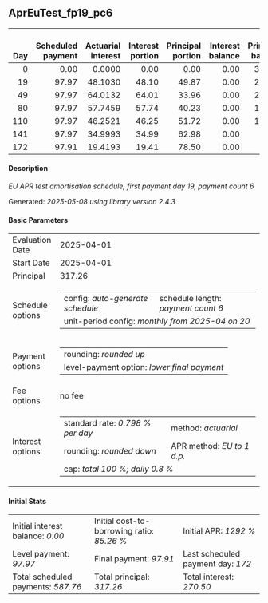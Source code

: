 <h2>AprEuTest_fp19_pc6</h2>
<table>
    <thead style="vertical-align: bottom;">
        <th style="text-align: right;">Day</th>
        <th style="text-align: right;">Scheduled payment</th>
        <th style="text-align: right;">Actuarial interest</th>
        <th style="text-align: right;">Interest portion</th>
        <th style="text-align: right;">Principal portion</th>
        <th style="text-align: right;">Interest balance</th>
        <th style="text-align: right;">Principal balance</th>
        <th style="text-align: right;">Total actuarial interest</th>
        <th style="text-align: right;">Total interest</th>
        <th style="text-align: right;">Total principal</th>
    </thead>
    <tr style="text-align: right;">
        <td class="ci00">0</td>
        <td class="ci01" style="white-space: nowrap;">0.00</td>
        <td class="ci02">0.0000</td>
        <td class="ci03">0.00</td>
        <td class="ci04">0.00</td>
        <td class="ci05">0.00</td>
        <td class="ci06">317.26</td>
        <td class="ci07">0.0000</td>
        <td class="ci08">0.00</td>
        <td class="ci09">0.00</td>
    </tr>
    <tr style="text-align: right;">
        <td class="ci00">19</td>
        <td class="ci01" style="white-space: nowrap;">97.97</td>
        <td class="ci02">48.1030</td>
        <td class="ci03">48.10</td>
        <td class="ci04">49.87</td>
        <td class="ci05">0.00</td>
        <td class="ci06">267.39</td>
        <td class="ci07">48.1030</td>
        <td class="ci08">48.10</td>
        <td class="ci09">49.87</td>
    </tr>
    <tr style="text-align: right;">
        <td class="ci00">49</td>
        <td class="ci01" style="white-space: nowrap;">97.97</td>
        <td class="ci02">64.0132</td>
        <td class="ci03">64.01</td>
        <td class="ci04">33.96</td>
        <td class="ci05">0.00</td>
        <td class="ci06">233.43</td>
        <td class="ci07">112.1161</td>
        <td class="ci08">112.11</td>
        <td class="ci09">83.83</td>
    </tr>
    <tr style="text-align: right;">
        <td class="ci00">80</td>
        <td class="ci01" style="white-space: nowrap;">97.97</td>
        <td class="ci02">57.7459</td>
        <td class="ci03">57.74</td>
        <td class="ci04">40.23</td>
        <td class="ci05">0.00</td>
        <td class="ci06">193.20</td>
        <td class="ci07">169.8620</td>
        <td class="ci08">169.85</td>
        <td class="ci09">124.06</td>
    </tr>
    <tr style="text-align: right;">
        <td class="ci00">110</td>
        <td class="ci01" style="white-space: nowrap;">97.97</td>
        <td class="ci02">46.2521</td>
        <td class="ci03">46.25</td>
        <td class="ci04">51.72</td>
        <td class="ci05">0.00</td>
        <td class="ci06">141.48</td>
        <td class="ci07">216.1141</td>
        <td class="ci08">216.10</td>
        <td class="ci09">175.78</td>
    </tr>
    <tr style="text-align: right;">
        <td class="ci00">141</td>
        <td class="ci01" style="white-space: nowrap;">97.97</td>
        <td class="ci02">34.9993</td>
        <td class="ci03">34.99</td>
        <td class="ci04">62.98</td>
        <td class="ci05">0.00</td>
        <td class="ci06">78.50</td>
        <td class="ci07">251.1134</td>
        <td class="ci08">251.09</td>
        <td class="ci09">238.76</td>
    </tr>
    <tr style="text-align: right;">
        <td class="ci00">172</td>
        <td class="ci01" style="white-space: nowrap;">97.91</td>
        <td class="ci02">19.4193</td>
        <td class="ci03">19.41</td>
        <td class="ci04">78.50</td>
        <td class="ci05">0.00</td>
        <td class="ci06">0.00</td>
        <td class="ci07">270.5328</td>
        <td class="ci08">270.50</td>
        <td class="ci09">317.26</td>
    </tr>
</table>
<h4>Description</h4>
<p><i>EU APR test amortisation schedule, first payment day 19, payment count 6</i></p>
<p>Generated: <i>2025-05-08 using library version 2.4.3</i></p>
<h4>Basic Parameters</h4>
<table>
    <tr>
        <td>Evaluation Date</td>
        <td>2025-04-01</td>
    </tr>
    <tr>
        <td>Start Date</td>
        <td>2025-04-01</td>
    </tr>
    <tr>
        <td>Principal</td>
        <td>317.26</td>
    </tr>
    <tr>
        <td>Schedule options</td>
        <td>
            <table>
                <tr>
                    <td>config: <i>auto-generate schedule</i></td>
                    <td>schedule length: <i><i>payment count</i> 6</i></td>
                </tr>
                <tr>
                    <td colspan="2" style="white-space: nowrap;">unit-period config: <i>monthly from 2025-04 on 20</i></td>
                </tr>
            </table>
        </td>
    </tr>
    <tr>
        <td>Payment options</td>
        <td>
            <table>
                <tr>
                    <td>rounding: <i>rounded up</i></td>
                </tr>
                <tr>
                    <td>level-payment option: <i>lower&nbsp;final&nbsp;payment</i></td>
                </tr>
            </table>
        </td>
    </tr>
    <tr>
        <td>Fee options</td>
        <td>no fee
        </td>
    </tr>
    <tr>
        <td>Interest options</td>
        <td>
            <table>
                <tr>
                    <td>standard rate: <i>0.798 % per day</i></td>
                    <td>method: <i>actuarial</i></td>
                </tr>
                <tr>
                    <td>rounding: <i>rounded down</i></td>
                    <td>APR method: <i>EU to 1 d.p.</i></td>
                </tr>
                <tr>
                    <td colspan="2">cap: <i>total 100 %; daily 0.8 %</td>
                </tr>
            </table>
        </td>
    </tr>
</table>
<h4>Initial Stats</h4>
<table>
    <tr>
        <td>Initial interest balance: <i>0.00</i></td>
        <td>Initial cost-to-borrowing ratio: <i>85.26 %</i></td>
        <td>Initial APR: <i>1292 %</i></td>
    </tr>
    <tr>
        <td>Level payment: <i>97.97</i></td>
        <td>Final payment: <i>97.91</i></td>
        <td>Last scheduled payment day: <i>172</i></td>
    </tr>
    <tr>
        <td>Total scheduled payments: <i>587.76</i></td>
        <td>Total principal: <i>317.26</i></td>
        <td>Total interest: <i>270.50</i></td>
    </tr>
</table>